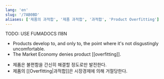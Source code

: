 ```yaml
---
lang: 'en'
slug: '/7AB0BD'
aliases: ['제품의 과적합', '제품 과적합', '과적합', 'Product Overfitting']
---
```



TODO: USE FUMADOCS I18N

<div lang='en-US'>

- Products develop to, and only to, the point where it's not disgustingly uncomfortable.
- The Market Economy denies product [[overfitting]].

</div>


<div lang='ko-KR'>

- 제품은 불편함을 간신히 해결할 정도로만 발전한다.
- 제품의 [[Overfitting|과적합]]은 시장경제에 의해 거절당한다.

</div>

